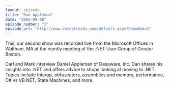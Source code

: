 ```yaml
---
layout: episode
title: "Dan Appleman"
date: "2002-09-09"
episode_number: "2"
episode_url: "http://www.dotnetrocks.com/default.aspx?ShowNum=2"
---
```


This, our second show was recorded live from the Microsoft Offices in Waltham, MA at the montly meeting of the .NET User Group of Greater Boston. 

Carl and Mark interview Daniel Appleman of Desaware, Inc. Dan shares his insights into .NET and offers advice to shops looking at moving to .NET. Topics include Interop, obfuscators, assemblies and memory, performance, C# vs VB.NET, State Machines, and more.
